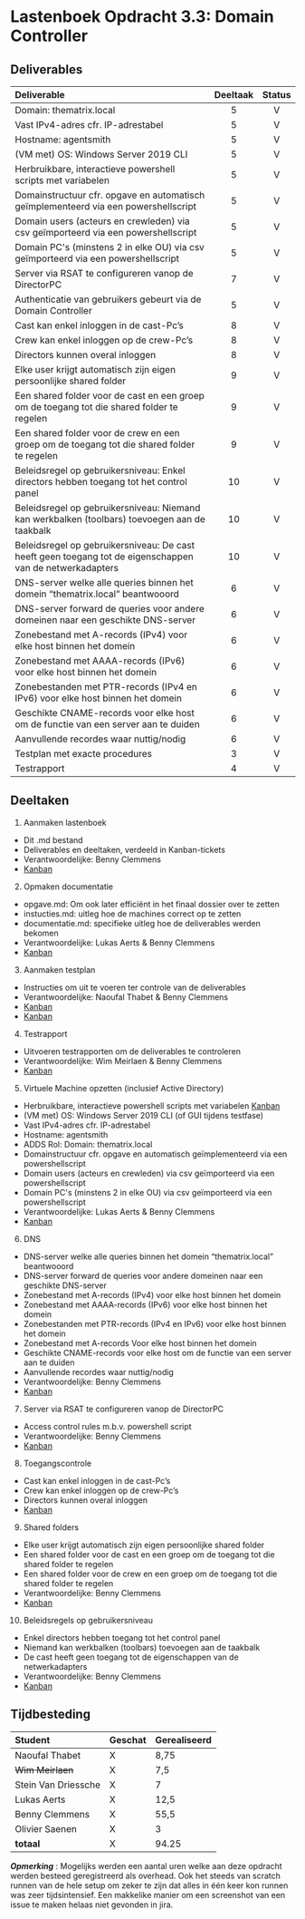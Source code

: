 # Lastenboek Opdracht 3.3: Domain Controller

## Deliverables

| Deliverable                                                                                                             | Deeltaak | Status |
| :---------------------------------------------------------------------------------------------------------------------- | :------: | :----: |
| Domain: thematrix.local                                                                                                 | 5        | V      |
| Vast IPv4-adres cfr. IP-adrestabel                                                                                      | 5        | V      |
| Hostname: agentsmith                                                                                                    | 5        | V      |
| (VM met) OS: Windows Server 2019 CLI                                                                                    | 5        | V      |
| Herbruikbare, interactieve powershell scripts met variabelen                                                            | 5        | V      |
| Domainstructuur cfr. opgave en automatisch geïmplementeerd via een powershellscript                                     | 5        | V      | 
| Domain users (acteurs en crewleden) via csv geïmporteerd via een powershellscript                                       | 5        | V      |
| Domain PC's (minstens 2 in elke OU) via csv geïmporteerd via een powershellscript                                       | 5        | V      |
| Server via RSAT te configureren vanop de DirectorPC                                                                     | 7        | V      |
| Authenticatie van gebruikers gebeurt via de Domain Controller                                                           | 5        | V      |
| Cast kan enkel inloggen in de cast-Pc’s                                                                                 | 8        | V      |
| Crew kan enkel inloggen op de crew-Pc’s                                                                                 | 8        | V      |
| Directors kunnen overal inloggen                                                                                        | 8        | V      |
| Elke user krijgt automatisch zijn eigen persoonlijke shared folder                                                      | 9        | V      |
| Een shared folder voor de cast en een groep om de toegang tot die shared folder te regelen                              | 9        | V      |
| Een shared folder voor de crew en een groep om de toegang tot die shared folder te regelen                              | 9        | V      |
| Beleidsregel op gebruikersniveau: Enkel directors hebben toegang tot het control panel                                  | 10       | V      |
| Beleidsregel op gebruikersniveau: Niemand kan werkbalken (toolbars) toevoegen aan de taakbalk                           | 10       | V      |
| Beleidsregel op gebruikersniveau: De cast heeft geen toegang tot de eigenschappen van de netwerkadapters                | 10       | V      |
| DNS-server welke alle queries binnen het domein “thematrix.local” beantwooord                                           | 6        | V      |
| DNS-server forward de queries voor andere domeinen naar een geschikte DNS-server                                        | 6        | V      |
| Zonebestand met A-records (IPv4) voor elke host binnen het domein                                                       | 6        | V      |
| Zonebestand met AAAA-records (IPv6) voor elke host binnen het domein                                                    | 6        | V      |
| Zonebestanden met PTR-records (IPv4 en IPv6) voor elke host binnen het domein                                           | 6        | V      |
| Geschikte CNAME-records voor elke host om de functie van een server aan te duiden                                       | 6        | V      |
| Aanvullende recordes waar nuttig/nodig                                                                                  | 6        | V      |
| Testplan met exacte procedures                                                                                          | 3        | V      |
| Testrapport                                                                                                             | 4        | V      |


## Deeltaken

1. Aanmaken lastenboek
  - Dit .md bestand
  - Deliverables en deeltaken, verdeeld in Kanban-tickets
  - Verantwoordelijke: Benny Clemmens
  - [Kanban](https://sep-2223-t01.atlassian.net/browse/SEP2223T01-128)

2. Opmaken documentatie
  - opgave.md: Om ook later efficiënt in het finaal dossier over te zetten
  - instucties.md: uitleg hoe de machines correct op te zetten
  - documentatie.md: specifieke uitleg hoe de deliverables werden bekomen
  - Verantwoordelijke: Lukas Aerts & Benny Clemmens
  - [Kanban](https://sep-2223-t01.atlassian.net/browse/SEP2223T01-133)

3. Aanmaken testplan
  - Instructies om uit te voeren ter controle van de deliverables
  - Verantwoordelijke: Naoufal Thabet & Benny Clemmens
  - [Kanban](https://sep-2223-t01.atlassian.net/browse/SEP2223T01-129)
  - [Kanban](https://sep-2223-t01.atlassian.net/browse/SEP2223T01-20)

4. Testrapport
  - Uitvoeren testrapporten om de deliverables te controleren
  - Verantwoordelijke: Wim Meirlaen & Benny Clemmens
  - [Kanban](https://sep-2223-t01.atlassian.net/browse/SEP2223T01-131)

5. Virtuele Machine opzetten (inclusief Active Directory)
  - Herbruikbare, interactieve powershell scripts met variabelen [Kanban](https://sep-2223-t01.atlassian.net/browse/SEP2223T01-45)
  - (VM met) OS: Windows Server 2019 CLI (of GUI tijdens testfase)
  - Vast IPv4-adres cfr. IP-adrestabel
  - Hostname: agentsmith
  - ADDS Rol: Domain: thematrix.local
  - Domainstructuur cfr. opgave en automatisch geïmplementeerd via een powershellscript
  - Domain users (acteurs en crewleden) via csv geïmporteerd via een powershellscript
  - Domain PC's (minstens 2 in elke OU) via csv geïmporteerd via een powershellscript
  - Verantwoordelijke: Lukas Aerts & Benny Clemmens
  - [Kanban](https://sep-2223-t01.atlassian.net/browse/SEP2223T01-2)

6. DNS
  - DNS-server welke alle queries binnen het domein “thematrix.local” beantwooord
  - DNS-server forward de queries voor andere domeinen naar een geschikte DNS-server
  - Zonebestand met A-records (IPv4) voor elke host binnen het domein
  - Zonebestand met AAAA-records (IPv6) voor elke host binnen het domein
  - Zonebestanden met PTR-records (IPv4 en IPv6) voor elke host binnen het domein
  - Zonebestand met A-records Voor elke host binnen het domein
  - Geschikte CNAME-records voor elke host om de functie van een server aan te duiden
  - Aanvullende recordes waar nuttig/nodig
  - Verantwoordelijke: Benny Clemmens
  - [Kanban](https://sep-2223-t01.atlassian.net/browse/SEP2223T01-4)

7. Server via RSAT te configureren vanop de DirectorPC
  - Access control rules m.b.v. powershell script
  - Verantwoordelijke: Benny Clemmens
  - [Kanban](https://sep-2223-t01.atlassian.net/browse/SEP2223T01-130)

8. Toegangscontrole
  - Cast kan enkel inloggen in de cast-Pc’s
  - Crew kan enkel inloggen op de crew-Pc’s
  - Directors kunnen overal inloggen
  - [Kanban](https://sep-2223-t01.atlassian.net/browse/SEP2223T01-134)

9.  Shared folders
  - Elke user krijgt automatisch zijn eigen persoonlijke shared folder
  - Een shared folder voor de cast en een groep om de toegang tot die shared folder te regelen
  - Een shared folder voor de crew en een groep om de toegang tot die shared folder te regelen
  - Verantwoordelijke: Benny Clemmens
  - [Kanban](https://sep-2223-t01.atlassian.net/browse/SEP2223T01-135)

10. Beleidsregels op gebruikersniveau
  - Enkel directors hebben toegang tot het control panel
  - Niemand kan werkbalken (toolbars) toevoegen aan de taakbalk
  - De cast heeft geen toegang tot de eigenschappen van de netwerkadapters
  - Verantwoordelijke: Benny Clemmens
  - [Kanban](https://sep-2223-t01.atlassian.net/browse/SEP2223T01-132)


## Tijdbesteding

| Student                 | Geschat | Gerealiseerd |
| :------------------     | :------ | :----------- |
| Naoufal Thabet          | X       | 8,75         | 
| <del>Wim Meirlaen</del> | X       | 7,5          | 
| Stein Van Driessche     | X       | 7            | 
| Lukas Aerts             | X       | 12,5         | 
| Benny Clemmens          | X       | 55,5         | 
| Olivier Saenen          | X       | 3            | 
| **totaal**              | X       | 94.25        |

***Opmerking*** : Mogelijks werden een aantal uren welke aan deze opdracht werden besteed geregistreerd als overhead. Ook het steeds van scratch runnen van de hele setup om zeker te zijn dat alles in één keer kon runnen was zeer tijdsintensief. Een makkelike manier om een screenshot van een issue te maken helaas niet gevonden in jira.
